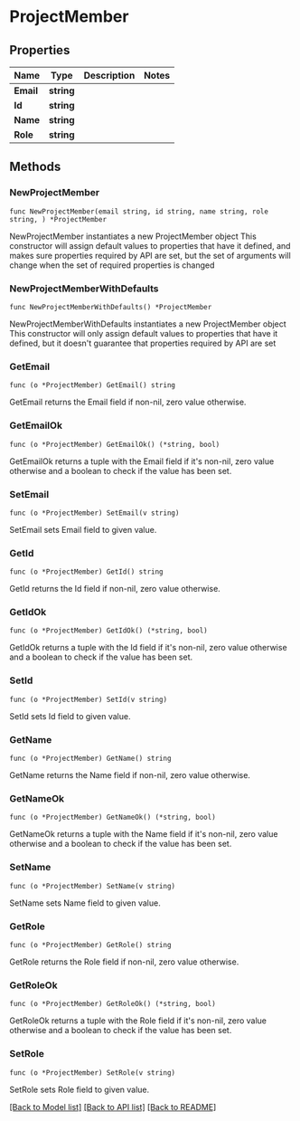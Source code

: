# ProjectMember

## Properties

Name | Type | Description | Notes
------------ | ------------- | ------------- | -------------
**Email** | **string** |  | 
**Id** | **string** |  | 
**Name** | **string** |  | 
**Role** | **string** |  | 

## Methods

### NewProjectMember

`func NewProjectMember(email string, id string, name string, role string, ) *ProjectMember`

NewProjectMember instantiates a new ProjectMember object
This constructor will assign default values to properties that have it defined,
and makes sure properties required by API are set, but the set of arguments
will change when the set of required properties is changed

### NewProjectMemberWithDefaults

`func NewProjectMemberWithDefaults() *ProjectMember`

NewProjectMemberWithDefaults instantiates a new ProjectMember object
This constructor will only assign default values to properties that have it defined,
but it doesn't guarantee that properties required by API are set

### GetEmail

`func (o *ProjectMember) GetEmail() string`

GetEmail returns the Email field if non-nil, zero value otherwise.

### GetEmailOk

`func (o *ProjectMember) GetEmailOk() (*string, bool)`

GetEmailOk returns a tuple with the Email field if it's non-nil, zero value otherwise
and a boolean to check if the value has been set.

### SetEmail

`func (o *ProjectMember) SetEmail(v string)`

SetEmail sets Email field to given value.


### GetId

`func (o *ProjectMember) GetId() string`

GetId returns the Id field if non-nil, zero value otherwise.

### GetIdOk

`func (o *ProjectMember) GetIdOk() (*string, bool)`

GetIdOk returns a tuple with the Id field if it's non-nil, zero value otherwise
and a boolean to check if the value has been set.

### SetId

`func (o *ProjectMember) SetId(v string)`

SetId sets Id field to given value.


### GetName

`func (o *ProjectMember) GetName() string`

GetName returns the Name field if non-nil, zero value otherwise.

### GetNameOk

`func (o *ProjectMember) GetNameOk() (*string, bool)`

GetNameOk returns a tuple with the Name field if it's non-nil, zero value otherwise
and a boolean to check if the value has been set.

### SetName

`func (o *ProjectMember) SetName(v string)`

SetName sets Name field to given value.


### GetRole

`func (o *ProjectMember) GetRole() string`

GetRole returns the Role field if non-nil, zero value otherwise.

### GetRoleOk

`func (o *ProjectMember) GetRoleOk() (*string, bool)`

GetRoleOk returns a tuple with the Role field if it's non-nil, zero value otherwise
and a boolean to check if the value has been set.

### SetRole

`func (o *ProjectMember) SetRole(v string)`

SetRole sets Role field to given value.



[[Back to Model list]](../README.md#documentation-for-models) [[Back to API list]](../README.md#documentation-for-api-endpoints) [[Back to README]](../README.md)



